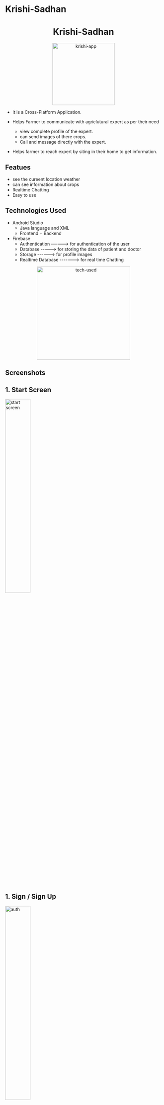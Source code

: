 # Krishi-Sadhan
<h1 align="center"> Krishi-Sadhan </h1>
<p align="center">
<a href="https://github.com/rahulrao1607/"><img src="screenshot\kri2.png" alt="krishi-app" width="200" align = "center"></a>
</p>

- It is a Cross-Platform Application.
- Helps Farmer to communicate with agriclutural expert as per their need 
   - view complete profile of the expert.
   - can send images of there crops.
   - Call and message directly with the expert.

- Helps farmer to reach expert by siting in their home to get information.

## Featues

- see the cureent location weather 
- can see information about crops
- Realtime Chatting
- Easy to use

## Technologies Used
- Android Studio
    - Java language and XML
    - Frontend + Backend
- Firebase
    - Authentication ------> for authentication of the user
    - Database -----> for storing the data of patient and doctor
    - Storage ------> for profile images
    - Realtime Database -------> for real time Chatting

<p align="center">
<img src="screenshot\capture.png" alt="tech-used" width="300" align = "center">
</p>


## Screenshots
## 1. Start Screen
<img src="screenshot\login.jpg" alt="start screen" width="40%" align = "center">

## 1. Sign / Sign Up
<img src="./screenshot/prof.jpg" alt="auth" width="40%" align = "center">

## 3. Profile [Patient(left) and Doctor(right)]
- Profile of the expert 
<img src="screenshot\Screenshot (289).png" alt="profile of both" width="500%" align = "center">

## 4 Chatting
- Farmer and expert can chat directly with each other.

<img src="screenshot\chat1.jpg" alt="chatting" width="40%" align = "center">

- How chat look alike

<img src="screenshot\chat.jpg" alt="chatting" width="40%" align = "center">


##  5 Dashboard

- on left corner we can see there is a drawer base activity


<img src="screenshot\dash.jpg" alt="chatting" width="40%" align = "center">

- on clicking on drwawer base this slot will come


<img src="screenshot\drawerbase.jpg" alt="chatting" width="40%" align = "center">

- weather activity


<img src="screenshot\weather.jpg" alt="chatting" width="40%" align = "center">

## 6 Database
- all data is stored in the database.
<img src="./screenshot/Screenshot (291).png" alt="database" width="600%" align = "center">

---
<h1 align="center"> Thank You </h1>
